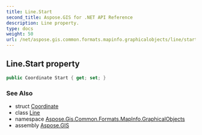 ```yaml
---
title: Line.Start
second_title: Aspose.GIS for .NET API Reference
description: Line property. 
type: docs
weight: 50
url: /net/aspose.gis.common.formats.mapinfo.graphicalobjects/line/start/
---
```

## Line.Start property

```csharp
public Coordinate Start { get; set; }
```

### See Also

* struct [Coordinate](../../../aspose.gis.common/coordinate/)
* class [Line](../)
* namespace [Aspose.Gis.Common.Formats.MapInfo.GraphicalObjects](../../line/)
* assembly [Aspose.GIS](../../../)


